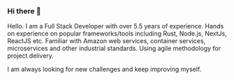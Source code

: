 ### Hi there 👋

Hello. I am a Full Stack Developer with over 5.5 years of experience. Hands on experience on popular frameworks/tools including Rust, Node.js, NextJs, ReactJS etc. Familiar with Amazon web services, container services, microservices and other industrial standards. Using agile methodology for project delivery.

I am always looking for new challenges and keep improving myself.
